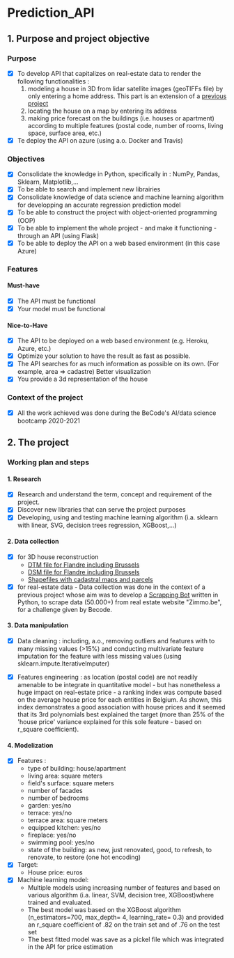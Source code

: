 # Prediction_API
 
## 1. Purpose and project objective 

### Purpose 
- [x] To develop API that capitalizes on real-estate data to render the following functionalities :
  1. modeling a house in 3D from lidar satellite images (geoTIFFs file) by only entering a home address. This part is an extension of a [previous project](https://github.com/jcmeunier77/House_3D_API)
  2. locating the house on a map by entering its address 
  3. making price forecast on the buildings (i.e. houses or apartment) according to multiple features (postal code, number of rooms, living space, surface area, etc.)
- [x] Te deploy the API on azure (using a.o. Docker and Travis) 

### Objectives 

- [x] Consolidate the knowledge in Python, specifically in : NumPy, Pandas, Sklearn, Matplotlib,...
- [x] To be able to search and implement new librairies
- [x] Consolidate knowledge of data science and machine learning algorithm for developping an accurate regression prediction model
- [x] To be able to construct the project with object-oriented programming (OOP)
- [x] To be able to implement the whole project - and make it functioning -  through an API (using Flask)
- [x] To be able to deploy the API on a web based environment (in this case Azure)

### Features 
#### Must-have 
- [x] The API must be functional
- [x] Your model must be functional

#### Nice-to-Have
- [x] The API to be deployed on a web based environment (e.g. Heroku, Azure, etc.)
- [x] Optimize your solution to have the result as fast as possible.
- [x] The API searches for as much information as possible on its own. (For example, area => cadastre)
Better visualization
- [x] You provide a 3d representation of the house

### Context of the project 
- [x] All the work achieved was done during the BeCode's AI/data science bootcamp 2020-2021

## 2. The project 
### Working plan and steps 
#### 1. Research 
- [x] Research and understand the term, concept and requirement of the project.
- [x] Discover new libraries that can serve the project purposes 
- [x] Developing, using and testing machine learning algorithm (i.a. sklearn with linear, SVG, decision trees regression, XGBoost,...)

#### 2. Data collection 
- [x] for 3D house reconstruction 
  - [DTM file for Flandre including Brussels](http://bit.ly/DTM_Flandre)
  - [DSM file for Flandre including Brussels](http://bit.ly/DSM_Flandre)
  - [Shapefiles with cadastral maps and parcels](https://eservices.minfin.fgov.be/myminfin-web/pages/cadastral-plans?_ga=2.167466685.225309318.1604313780-388788923.1602907232)
- [x] for real-estate data 
      - Data collection was done in the context of a previous project whose aim was to develop a [Scrapping Bot](https://github.com/jcmeunier77/bot-scrape-zimmo) written in Python, to scrape data (50.000+) from real estate website "Zimmo.be", for a challenge given by Becode.
      
#### 3. Data manipulation 
- [x] Data cleaning : including, a.o., removing outliers and features with to many missing values (>15%) and conducting multivariate feature imputation for the feature with less missing values (using sklearn.impute.IterativeImputer)

- [x] Features engineering : as location (postal code) are not readily amenable to be integrate in quantitative model - but has nonetheless a huge impact on real-estate price - a ranking index was compute based on the average house price for each entities in Belgium. As shown, this index demonstrates a good association with house prices and it seemed that its 3rd polynomials best explained the target (more than 25% of the 'house price' variance explained for this sole feature - based on r_square coefficient).    

#### 4. Modelization
- [x] Features : 
  - type of building: house/apartment
  - living area: square meters
  - field's surface: square meters
  - number of facades
  - number of bedrooms
  - garden: yes/no
  - terrace: yes/no
  - terrace area: square meters
  - equipped kitchen: yes/no
  - fireplace: yes/no
  - swimming pool: yes/no
  - state of the building: as new, just renovated, good, to refresh, to renovate, to restore (one hot encoding)
- [x] Target: 
  - House price: euros 
- [x] Machine learning model: 
  - Multiple models using increasing number of features and based on various algorithm (i.a. linear, SVM, decision tree, XGBoost)where trained and evaluated.
  - The best model was based on the XGBoost algorithm (n_estimators=700, max_depth= 4, learning_rate= 0.3) and provided an r_square coefficient of .82 on the train set and of .76 on the test set
  - The best fitted model was save as a pickel file which was integrated in the API for price estimation 


